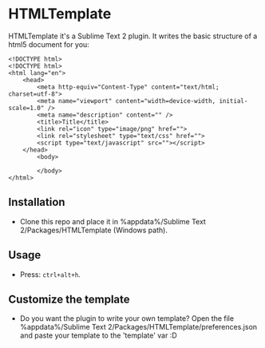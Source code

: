HTMLTemplate
============

HTMLTemplate it's a Sublime Text 2 plugin. It writes the basic structure of a html5 document for you:

```
<!DOCTYPE html>
<!DOCTYPE html>
<html lang="en">
	<head>
		<meta http-equiv="Content-Type" content="text/html; charset=utf-8">
		<meta name="viewport" content="width=device-width, initial-scale=1.0" />
		<meta name="description" content="" />
		<title>Title</title>
		<link rel="icon" type="image/png" href="">
		<link rel="stylesheet" type="text/css" href="">
		<script type="text/javascript" src=""></script>
	</head>
		<body>
			
		</body>
</html>
```

## Installation ##

- Clone this repo and place it in %appdata%/Sublime Text 2/Packages/HTMLTemplate (Windows path).


## Usage ##

- Press: `ctrl+alt+h`.

## Customize the template ##

- Do you want the plugin to write your own template? Open the file %appdata%/Sublime Text 2/Packages/HTMLTemplate/preferences.json and paste your template to the 'template' var :D



